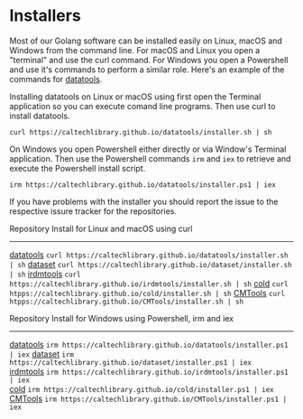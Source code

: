 
# Installers

Most of our Golang software can be installed easily on Linux, macOS and Windows from the command line. For macOS and Linux you open a "terminal" and use the curl command. For Windows you open a Powershell and use it's commands to perform a similar role. Here's an example of the commands for [datatools](https://github.com/caltechlibrary/datatools).

Installing datatools on Linux or macOS using first open the Terminal application so you can execute comand line programs. Then use curl to install datatools.

~~~shell
curl https://caltechlibrary.github.io/datatools/installer.sh | sh
~~~

On Windows you open Powershell either directly or via Window's Terminal application. Then use the Powershell commands `irm` and `iex` to retrieve
and execute the Powershell install script.

~~~pwsh
irm https://caltechlibrary.github.io/datatools/installer.ps1 | iex
~~~

If you have problems with the installer you should report the issue to the respective issure tracker for the repositories.

Repository                                                         Install for Linux and macOS using curl
----------------------------------------------------------------   -------------------------------------------------------------------
[datatools](https://github.com/caltechlibrary/datatools/issues)    `curl https://caltechlibrary.github.io/datatools/installer.sh | sh`
[dataset](https://github.com/caltechlibrary/dataset/issues)        `curl https://caltechlibrary.github.io/dataset/installer.sh | sh`
[irdmtools](https://github.com/caltechlibrary/irdmtools/issues)    `curl https://caltechlibrary.github.io/irdmtools/installer.sh | sh`
[cold](https://github.com/caltechlibrary/cold/issues)              `curl htpps://caltechlibrary.github.io/cold/installer.sh | sh`
[CMTools](https://github.com/caltechlibrary/CMTools/issues)         `curl htpps://caltechlibrary.github.io/CMTools/installer.sh | sh`

Repository                                                         Install for Windows using Powershell, irm and iex
----------------------------------------------------------------   -------------------------------------------------------------------
[datatools](https://github.com/caltechlibrary/datatools/issues)    `irm https://caltechlibrary.github.io/datatools/installer.ps1 | iex` 
[dataset](https://github.com/caltechlibrary/dataset/issues)        `irm https://caltechlibrary.github.io/dataset/installer.ps1 | iex`   
[irdmtools](https://github.com/caltechlibrary/irdmtools/issues)    `irm https://caltechlibrary.github.io/irdmtools/installer.ps1 | iex`  
[cold](https://github.com/caltechlibrary/cold/issues)              `irm https://caltechlibrary.github.io/cold/installer.ps1 | iex`
[CMTools](https://github.com/caltechlibrary/CMTools/issues)        `irm https://caltechlibrary.github.io/CMTools/installer.ps1 | iex`

